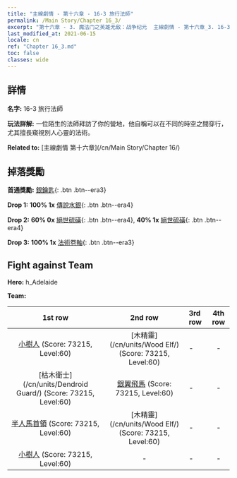 ```yaml
---
title: "主線劇情 - 第十六章 - 16-3 旅行法師"
permalink: /Main Story/Chapter 16_3/
excerpt: "第十六章 - 3. 魔法门之英雄无敌：战争纪元  主線劇情 - 第十六章_3. 16-3 旅行法師"
last_modified_at: 2021-06-15
locale: cn
ref: "Chapter 16_3.md"
toc: false
classes: wide
---
```


## 詳情

 **名字:** 16-3 旅行法師

 **玩法詳解:** 一位陌生的法師拜訪了你的營地，他自稱可以在不同的時空之間穿行，尤其擅長窺視別人心靈的法術。

 **Related to:** [主線劇情 第十六章](/cn/Main Story/Chapter 16/)

## 掉落獎勵

 **首通獎勵:** [銀鑰匙](/cn/Items/con_693/){: .btn .btn--era3}

 **Drop 1:** **100% 1x** [傳說水銀](/cn/Items/mat_56/){: .btn .btn--era4}

 **Drop 2:** **60% 0x** [絕世硫磺](/cn/Items/mat_50/){: .btn .btn--era4}, **40% 1x** [絕世硫磺](/cn/Items/mat_50/){: .btn .btn--era4}

 **Drop 3:** **100% 1x** [法術卷軸](/cn/Items/con_694/){: .btn .btn--era3}


## Fight against Team
 **Hero:** h_Adelaide

 **Team:**


  | 1st row | 2nd row | 3rd row | 4th row |
  |:----:|:----:|:----|:----:|
  | [小樹人](/cn/units/Treant/) (Score: 73215, Level:60)  | [木精靈](/cn/units/Wood Elf/) (Score: 73215, Level:60)  | - | - |
  | [枯木衛士](/cn/units/Dendroid Guard/) (Score: 73215, Level:60)  | [銀翼飛馬](/cn/units/Pegasus/) (Score: 73215, Level:60)  | - | - |
  | [半人馬首領](/cn/units/Centaur/) (Score: 73215, Level:60)  | [木精靈](/cn/units/Wood Elf/) (Score: 73215, Level:60)  | - | - |
  | [小樹人](/cn/units/Treant/) (Score: 73215, Level:60)  | - | - | - |


